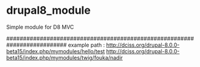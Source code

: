 # drupal8_module
Simple module for D8 MVC

##########################################################################
example path : 
http://dciss.org/drupal-8.0.0-beta15/index.php/mymodules/hello/test
http://dciss.org/drupal-8.0.0-beta15/index.php/mymodules/twig/fouka/nadir
